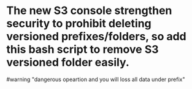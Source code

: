 # The new S3 console strengthen security to prohibit deleting versioned prefixes/folders, so add this bash script to remove S3 versioned folder easily.
#warning "dangerous opeartion and you will loss all data under prefix"
